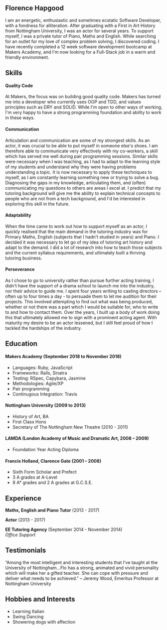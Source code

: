 ## Florence Hapgood

I am an energetic, enthusiastic and sometimes ecstatic Software Developer, with a fondness for alliteration. After graduating with a First in Art History from Nottingham University, I was an actor for several years. To support myself, I was a private tutor of Piano, Maths and English. While searching for an outlet for my love of complex problem solving, I discovered coding. I have recently completed a 12 week software development bootcamp at Makers Academy, and I'm now looking for a Full-Stack job in a warm and friendly environment. 

## Skills

#### Quality Code

At Makers, the focus was on building good quality code. Makers has turned me into a developer who currently uses OOP and TDD, and values principles such as DRY and SOLID. While I'm open to other ways of working, I'm very happy to have a strong programming foundation and ability to work in these ways. 

#### Communication

Articulation and communication are some of my strongest skills. As an actor, it was crucial to be able to put myself in someone else's shoes. I am therefore able to communicate very effectively with my co-workers, a skill which has served me well during pair programming sessions. Similar skills were necessary when I was teaching, as I had to adapt to the learning style of my students and understand why they were having problems understanding a topic. It is now necessary to apply these techniques to myself, as I am constantly learning something new or trying to solve a bug. Diagnosing the gaps in my knowledge, articulating them, and (often) communicating my questions to others are areas I excel at. I predict that my tutoring background will give me the ability to explain technical concepts to people who are not from a tech background, and I'd be interested in exploring this skill in the future.

#### Adaptability

When the time came to work out how to support myself as an actor, I quickly realised that the main demand in the tutoring industry was for Primary Maths, English (subjects that I hadn’t studied in years) and Piano. I decided it was necessary to let go of my idea of tutoring art history and adapt to the demand. I did a lot of research into how to teach those subjects and the current syllabus requirements, and ultimately built a thriving tutoring business. 

#### Perseverance 

As I chose to go to university rather than pursue further acting training, I didn’t have the support of a drama school to launch me into the industry, nor their advice to guide me. I spent four years writing to casting directors – often up to four times a day - to persuade them to let me audition for their projects. This involved attempting to find out what was being produced, whether or not there was a part which I would be suitable for, who to write to and how to contact them. Over the years, I built up a body of work doing this that ultimately allowed me to sign with a prominent acting agent. With maturity my desire to be an actor lessened, but I still feel proud of how I tackled the hardships of the industry. 

## Education

#### Makers Academy (September 2018 to November 2018)

- Languages: Ruby, JavaScript
- Frameworks: Rails, Sinatra
- Testing: RSpec, Capybara, Jasmine 
- Methodologies: Agile/XP
- Pair programming
- Continugous Integration: Travis 

#### Nottingham University (2009 to 2013)

- History of Art, BA
- First Class Hons
- Secretary of The Nottingham New Theatre (2010 - 2011)

#### LAMDA (London Academy of Music and Dramatic Art, 2008 – 2009)
- Foundation Year Acting Diploma

#### Francis Holland, Clarence Gate (2001 – 2008)

- Sixth Form Scholar and Prefect
-	3 A grades at A-Level
-	8 A* grades and 2 A grades at G.C.S.E.

## Experience

**Maths, English and Piano Tutor** (2013 - 2017) 

**Actor** (2013 - 2017)   

**EE Tutoring Agency** (September 2014 - November 2014)    
*Office Support*  

## Testimonials

“Among the most intelligent and interesting students that I’ve taught at the University of Nottingham…Flo has a strong, animated and vivid personality which will make her a gifted teacher. She can cope with pressure and deliver what needs to be achieved.” – Jeremy Wood, Emeritus Professor at Nottingham University

## Hobbies and Interests

-	Learning Italian 
-	Swing Dancing
-	Showering dogs with affection
